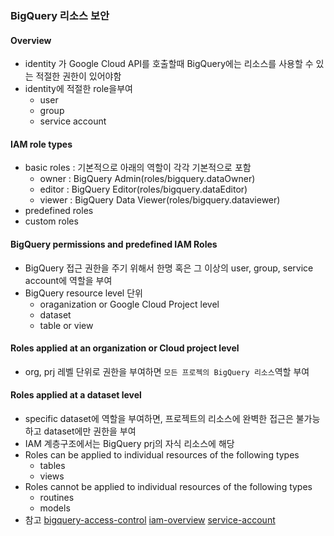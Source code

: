 ﻿### BigQuery 리소스 보안
#### Overview
- identity 가 Google Cloud API를 호출할때 BigQuery에는 리소스를 사용할 수 있는 적절한 권한이 있어야함
- identity에 적절한 role을부여
	- user
	- group
	- service account
#### IAM role types
- basic roles : 기본적으로 아래의 역할이 각각 기본적으로 포함
	- owner : BigQuery Admin(roles/bigquery.dataOwner)
	- editor : BigQuery Editor(roles/bigquery.dataEditor)
	- viewer : BigQuery Data Viewer(roles/bigquery.dataviewer)
- predefined roles
- custom roles
#### BigQuery permissions and predefined IAM Roles
- BigQuery 접근 권한을 주기 위해서 한명 혹은 그 이상의 user, group, service account에 역할을 부여
- BigQuery resource level 단위
	- oraganization or Google Cloud Project level
	- dataset
	- table or view
#### Roles applied at an organization or Cloud project level
- org, prj 레벨 단위로 권한을 부여하면 `모든 프로젝의 BigQuery 리소스`역할 부여
#### Roles applied at a dataset level
- specific dataset에 역할을 부여하면, 프로젝트의 리소스에 완벽한 접근은 불가능하고 dataset에만 권한을 부여
- IAM 계층구조에서는 BigQuery prj의 자식 리소스에 해당
- Roles can be applied to individual resources of the following types
	- tables
	- views
- Roles cannot be applied to individual resources of the following types
	- routines
	- models
- 참고
[bigquery-access-control](https://cloud.google.com/bigquery/docs/access-control?hl=en)
[iam-overview](https://cloud.google.com/iam/docs/overview?hl=en)
[service-account](https://cloud.google.com/iam/docs/creating-managing-service-accounts?hl=en)
